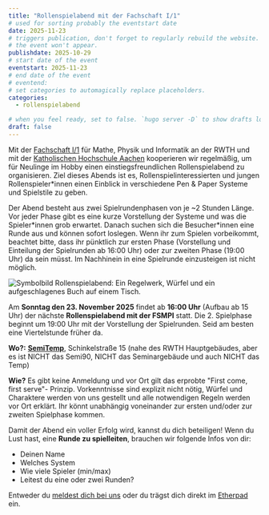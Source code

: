 ```yaml
---
title: "Rollenspielabend mit der Fachschaft I/1"
# used for sorting probably the eventstart date
date: 2025-11-23
# triggers publication, don't forget to regularly rebuild the website. Must be set if `date` is in the future or else 
# the event won't appear.
publishdate: 2025-10-29
# start date of the event
eventstart: 2025-11-23
# end date of the event
# eventend: 
# set categories to automagically replace placeholders.
categories:
  - rollenspielabend

# when you feel ready, set to false. `hugo server -D` to show drafts locally.
draft: false
---
```

Mit der [Fachschaft I/1](https://fsmpi.eu/) für Mathe, Physik und Informatik an der 
RWTH und mit der [Katholischen Hochschule Aachen](http://asta.aachen.katho-nrw.de/) kooperieren wir regelmäßig, um für 
Neulinge im Hobby einen einstiegsfreundlichen Rollenspielabend zu organisieren.
Ziel dieses Abends ist es, Rollenspielinteressierten und jungen Rollenspieler\*innen einen Einblick in verschiedene 
Pen & Paper Systeme und Spielstile zu geben.

Der Abend besteht aus zwei Spielrundenphasen von je ~2 Stunden Länge. Vor jeder Phase gibt es eine kurze Vorstellung 
der Systeme und was die Spieler\*innen grob erwartet. Danach suchen sich die Besucher\*innen eine Runde aus und können sofort loslegen. Wenn ihr zum Spielen vorbeikommt, beachtet bitte, dass ihr pünktlich zur ersten Phase (Vorstellung und Einteilung der Spielrunden ab 16:00 Uhr) oder zur zweiten Phase (19:00 Uhr) da sein müsst. Im Nachhinein in eine 
Spielrunde einzusteigen ist nicht möglich.

![Symbolbild Rollenspielabend: Ein Regelwerk, Würfel und ein aufgeschlagenes Buch auf einem Tisch.](/img/Rollenspielabend-min.jpg)


Am **Sonntag den 23. November 2025** findet ab **16:00 Uhr** (Aufbau ab 15 Uhr) der nächste **Rollenspielabend mit der FSMPI** statt. Die 2. Spielphase beginnt um 19:00 Uhr mit der Vorstellung der Spielrunden. Seid am besten eine Viertelstunde früher da.

**Wo?:** [**SemiTemp**](https://goo.gl/maps/swq46aj4Nn32), Schinkelstraße 15 (nahe des RWTH Hauptgebäudes, aber es ist NICHT das Semi90, NICHT das Seminargebäude und auch NICHT das Temp)

**Wie?** Es gibt keine Anmeldung und vor Ort gilt das erprobte "First come, first serve"- Prinzip. Vorkenntnisse sind explizit nicht nötig, Würfel und Charaktere werden von uns gestellt und alle notwendigen Regeln werden vor Ort erklärt. Ihr könnt unabhängig voneinander zur ersten und/oder zur zweiten Spielphase kommen.

Damit der Abend ein voller Erfolg wird, kannst du dich beteiligen! Wenn du Lust hast, eine **Runde zu spielleiten**, brauchen wir folgende Infos von dir:

  * Deinen Name
  * Welches System
  * Wie viele Spieler (min/max)
  * Leitest du eine oder zwei Runden?

Entweder du [meldest dich bei uns](mailto:kontakt@rpg-librarium.de) oder du trägst dich direkt im 
[Etherpad](https://etherpad.rpg-librarium.de/p/Rollenspielabend-Librarium-Fachschaft_2025-11-23) ein.
